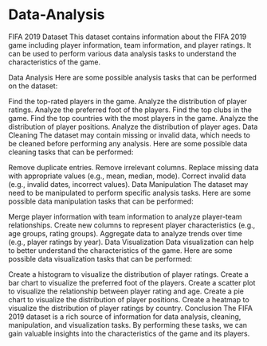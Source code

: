 # Data-Analysis

FIFA 2019 Dataset
This dataset contains information about the FIFA 2019 game including player information, team information, and player ratings. It can be used to perform various data analysis tasks to understand the characteristics of the game.

Data Analysis
Here are some possible analysis tasks that can be performed on the dataset:

Find the top-rated players in the game.
Analyze the distribution of player ratings.
Analyze the preferred foot of the players.
Find the top clubs in the game.
Find the top countries with the most players in the game.
Analyze the distribution of player positions.
Analyze the distribution of player ages.
Data Cleaning
The dataset may contain missing or invalid data, which needs to be cleaned before performing any analysis. Here are some possible data cleaning tasks that can be performed:

Remove duplicate entries.
Remove irrelevant columns.
Replace missing data with appropriate values (e.g., mean, median, mode).
Correct invalid data (e.g., invalid dates, incorrect values).
Data Manipulation
The dataset may need to be manipulated to perform specific analysis tasks. Here are some possible data manipulation tasks that can be performed:

Merge player information with team information to analyze player-team relationships.
Create new columns to represent player characteristics (e.g., age groups, rating groups).
Aggregate data to analyze trends over time (e.g., player ratings by year).
Data Visualization
Data visualization can help to better understand the characteristics of the game. Here are some possible data visualization tasks that can be performed:

Create a histogram to visualize the distribution of player ratings.
Create a bar chart to visualize the preferred foot of the players.
Create a scatter plot to visualize the relationship between player rating and age.
Create a pie chart to visualize the distribution of player positions.
Create a heatmap to visualize the distribution of player ratings by country.
Conclusion
The FIFA 2019 dataset is a rich source of information for data analysis, cleaning, manipulation, and visualization tasks. By performing these tasks, we can gain valuable insights into the characteristics of the game and its players.
